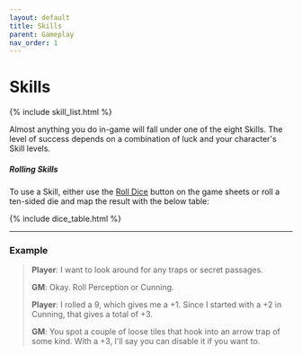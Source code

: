```yaml
---
layout: default
title: Skills
parent: Gameplay
nav_order: 1
---
```


# Skills

{% include skill_list.html %}

Almost anything you do in-game will fall under one of the eight Skills. The level of success depends on a combination of luck and your character's Skill levels.

##### Rolling Skills

To use a Skill, either use the [Roll Dice](../game_sheets.html) button on the game sheets or roll a ten-sided die and map the result with the below table:

{% include dice_table.html %}

---

### Example

> **Player**: I want to look around for any traps or secret passages.
>
> **GM**: Okay. Roll Perception or Cunning.
>
> **Player**: I rolled a 9, which gives me a +1. Since I started with a +2 in Cunning, that gives a total of +3.
>
> **GM**: You spot a couple of loose tiles that hook into an arrow trap of some kind. With a +3, I'll say you can disable it if you want to.

